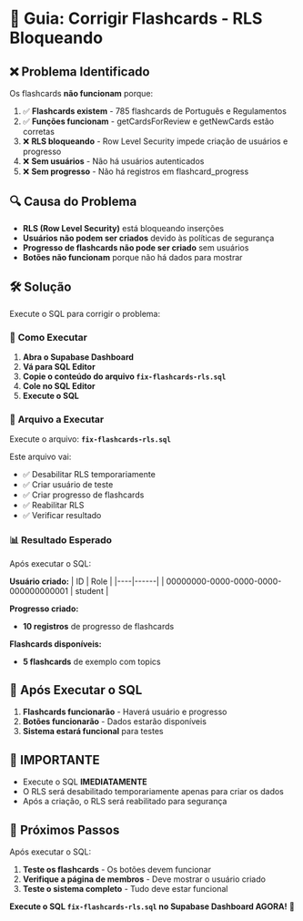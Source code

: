 # 🚨 Guia: Corrigir Flashcards - RLS Bloqueando

## ❌ **Problema Identificado**

Os flashcards **não funcionam** porque:

1. ✅ **Flashcards existem** - 785 flashcards de Português e Regulamentos
2. ✅ **Funções funcionam** - getCardsForReview e getNewCards estão corretas
3. ❌ **RLS bloqueando** - Row Level Security impede criação de usuários e progresso
4. ❌ **Sem usuários** - Não há usuários autenticados
5. ❌ **Sem progresso** - Não há registros em flashcard_progress

## 🔍 **Causa do Problema**

- **RLS (Row Level Security)** está bloqueando inserções
- **Usuários não podem ser criados** devido às políticas de segurança
- **Progresso de flashcards não pode ser criado** sem usuários
- **Botões não funcionam** porque não há dados para mostrar

## 🛠️ **Solução**

Execute o SQL para corrigir o problema:

### 🚀 **Como Executar**

1. **Abra o Supabase Dashboard**
2. **Vá para SQL Editor**
3. **Copie o conteúdo do arquivo `fix-flashcards-rls.sql`**
4. **Cole no SQL Editor**
5. **Execute o SQL**

### 📝 **Arquivo a Executar**

Execute o arquivo: **`fix-flashcards-rls.sql`**

Este arquivo vai:
- ✅ Desabilitar RLS temporariamente
- ✅ Criar usuário de teste
- ✅ Criar progresso de flashcards
- ✅ Reabilitar RLS
- ✅ Verificar resultado

### 📊 **Resultado Esperado**

Após executar o SQL:

**Usuário criado:**
| ID | Role |
|----|------|
| 00000000-0000-0000-0000-000000000001 | student |

**Progresso criado:**
- **10 registros** de progresso de flashcards

**Flashcards disponíveis:**
- **5 flashcards** de exemplo com topics

## 🎯 **Após Executar o SQL**

1. **Flashcards funcionarão** - Haverá usuário e progresso
2. **Botões funcionarão** - Dados estarão disponíveis
3. **Sistema estará funcional** para testes

## 🚨 **IMPORTANTE**

- Execute o SQL **IMEDIATAMENTE**
- O RLS será desabilitado temporariamente apenas para criar os dados
- Após a criação, o RLS será reabilitado para segurança

## 🔧 **Próximos Passos**

Após executar o SQL:

1. **Teste os flashcards** - Os botões devem funcionar
2. **Verifique a página de membros** - Deve mostrar o usuário criado
3. **Teste o sistema completo** - Tudo deve estar funcional

**Execute o SQL `fix-flashcards-rls.sql` no Supabase Dashboard AGORA!** 🚨
